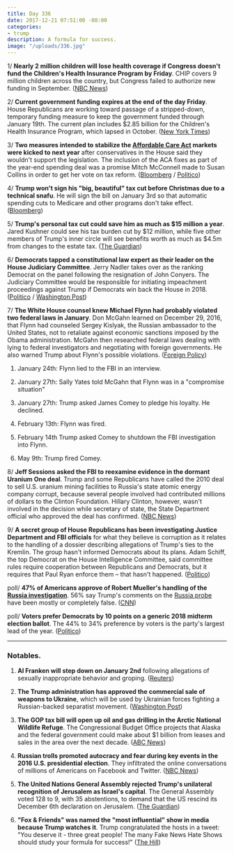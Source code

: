 ```yaml
---
title: Day 336
date: 2017-12-21 07:51:00 -08:00
categories:
- trump
description: A formula for success.
image: "/uploads/336.jpg"
---
```


1/ **Nearly 2 million children will lose health coverage if Congress doesn't fund the Children's Health Insurance Program by Friday**. CHIP covers 9 million children across the country, but Congress failed to authorize new funding in September. ([NBC News](https://www.nbcnews.com/health/health-news/2-million-kids-will-lose-chip-coverage-right-away-report-n831606))

2/ **Current government funding expires at the end of the day Friday**. House Republicans are working toward passage of a stripped-down, temporary funding measure to keep the government funded through January 19th. The current plan includes $2.85 billion for the Children's Health Insurance Program, which lapsed in October. ([New York Times](https://www.nytimes.com/2017/12/21/us/politics/house-republicans-government-shutdown.html))

3/ **Two measures intended to stabilize the <a href="{{ site.url }}{{ site.baseurl }}/trump-health-care/">Affordable Care Act</a> markets were kicked to next year** after conservatives in the House said they wouldn't support the legislation. The inclusion of the ACA fixes as part of the year-end spending deal was a promise Mitch McConnell made to Susan Collins in order to get her vote on tax reform. ([Bloomberg](https://www.bloomberg.com/news/articles/2017-12-20/house-moves-toward-stripped-down-spending-plan-to-avert-shutdown) / [Politico](https://www.politico.com/story/2017/12/20/house-to-hold-government-shutdown-vote-thursday-311457?))

4/ **Trump won't sign his "big, beautiful" tax cut before Christmas due to a technical snafu**. He will sign the bill on January 3rd so that automatic spending cuts to Medicare and other programs don't take effect. ([Bloomberg](https://www.bloomberg.com/news/articles/2017-12-20/trump-is-said-to-plan-tax-signing-jan-3-due-to-technical-issue))

5/ **Trump's personal tax cut could save him as much as $15 million a year**. Jared Kushner could see his tax burden cut by $12 million, while five other members of Trump's inner circle will see benefits worth as much as $4.5m from changes to the estate tax. ([The Guardian](https://www.theguardian.com/us-news/2017/dec/20/trump-tax-bill-savings-analysis))

6/ **Democrats tapped a constitutional law expert as their leader on the House Judiciary Committee**. Jerry Nadler takes over as the ranking Democrat on the panel following the resignation of John Conyers. The Judiciary Committee would be responsible for initiating impeachment proceedings against Trump if Democrats win back the House in 2018. ([Politico](https://www.politico.com/story/2017/12/20/jerry-nadler-judiciary-committee-306914) / [Washington Post](https://www.washingtonpost.com/powerpost/forget-what-they-say--house-democrats-are-readying-for-impeachment/2017/12/20/c9ad6548-e5c5-11e7-833f-155031558ff4_story.html))

7/ **The White House counsel knew Michael Flynn had probably violated two federal laws in January**. Don McGahn learned on December 29, 2016, that Flynn had counseled Sergey Kislyak, the Russian ambassador to the United States, not to retaliate against economic sanctions imposed by the Obama administration. McGahn then researched federal laws dealing with lying to federal investigators and negotiating with foreign governments. He also warned Trump about Flynn's possible violations. ([Foreign Policy](http://foreignpolicy.com/2017/12/20/white-house-counsel-knew-in-january-flynn-probably-violated-the-law/))

1. January 24th: Flynn lied to the FBI in an interview.

2. January 27th: Sally Yates told McGahn that Flynn was in a "compromise situation"

3. January 27th: Trump asked James Comey to pledge his loyalty. He declined.

4. February 13th: Flynn was fired.

5. February 14th Trump asked Comey to shutdown the FBI investigation into Flynn.

6. May 9th: Trump fired Comey.

8/ **Jeff Sessions asked the FBI to reexamine evidence in the dormant Uranium One deal**. Trump and some Republicans have called the 2010 deal to sell U.S. uranium mining facilities to Russia's state atomic energy company corrupt, because several people involved had contributed millions of dollars to the Clinton Foundation. Hillary Clinton, however, wasn't involved in the decision while secretary of state, the State Department official who approved the deal has confirmed. ([NBC News](https://www.nbcnews.com/news/us-news/prosecutors-ask-fbi-agents-info-uranium-one-deal-n831436))

9/ **A secret group of House Republicans has been investigating Justice Department and FBI officials** for what they believe is corruption as it relates to the handling of a dossier describing allegations of Trump's ties to the Kremlin. The group hasn't informed Democrats about its plans. Adam Schiff, the top Democrat on the House Intelligence Committee, said committee rules require cooperation between Republicans and Democrats, but it requires that Paul Ryan enforce them – that hasn't happened. ([Politico](https://www.politico.com/story/2017/12/20/house-republicans-quietly-investigate-doj-fbi-310121))

poll/ **47% of Americans approve of Robert Mueller's handling of the <a href="{{ site.baseurl }}/trump-russia-investigation/">Russia investigation</a>**. 56% say Trump's comments on the <a href="{{ site.baseurl }}/trump-russia-investigation/">Russia probe</a> have been mostly or completely false. ([CNN](https://www.cnn.com/2017/12/21/politics/trump-mueller-russia-poll/index.html))

poll/ **Voters prefer Democrats by 10 points on a generic 2018 midterm election ballot**. The 44% to 34% preference by voters is the party's largest lead of the year. ([Politico](https://www.politico.com/story/2017/12/21/polls-show-democrats-with-sizeable-advantage-for-2018-midterms-310146))

---

### Notables.

1. **Al Franken will step down on January 2nd** following allegations of sexually inappropriate behavior and groping. ([Reuters](https://www.reuters.com/article/us-usa-congress-franken/democrat-franken-to-leave-senate-on-january-2-idUSKBN1EE2NS))

2. **The Trump administration has approved the commercial sale of weapons to Ukraine**, which will be used by Ukrainian forces fighting a Russian-backed separatist movement. ([Washington Post](https://www.washingtonpost.com/news/josh-rogin/wp/2017/12/20/trump-administration-approves-lethal-arms-sales-to-ukraine/))

3. **The GOP tax bill will open up oil and gas drilling in the Arctic National Wildlife Refuge**. The Congressional Budget Office projects that Alaska and the federal government could make about $1 billion from leases and sales in the area over the next decade. ([ABC News](http://abcnews.go.com/Politics/story?id=51910183))

4. **Russian trolls promoted autocracy and fear during key events in the 2016 U.S. presidential election**. They infiltrated the online conversations of millions of Americans on Facebook and Twitter. ([NBC News](https://www.nbcnews.com/tech/social-media/russian-trolls-went-attack-during-key-election-moments-n827176))

5. **The United Nations General Assembly rejected Trump's unilateral recognition of Jerusalem as Israel's capital**. The General Assembly voted 128 to 9, with 35 abstentions, to demand that the US rescind its December 6th declaration on Jerusalem. ([The Guardian](https://www.theguardian.com/world/2017/dec/21/united-nations-un-vote-donald-trump-jerusalem-israel))

6. **"Fox & Friends" was named the "most influential" show in media because Trump watches it**. Trump congratulated the hosts in a tweet: "You deserve it - three great people! The many Fake News Hate Shows should study your formula for success!" ([The Hill](http://thehill.com/homenews/media/365946-trump-praises-fox-friends-for-being-named-most-influential-because-he-watches))